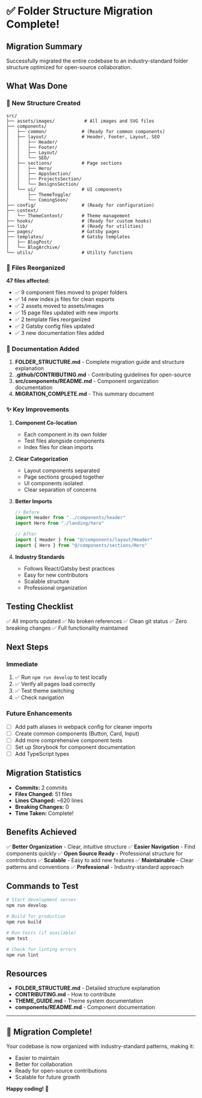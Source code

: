# ✅ Folder Structure Migration Complete!

## Migration Summary

Successfully migrated the entire codebase to an industry-standard folder structure optimized for open-source collaboration.

## What Was Done

### 📁 New Structure Created
```
src/
├── assets/images/           # All images and SVG files
├── components/
│   ├── common/             # (Ready for common components)
│   ├── layout/             # Header, Footer, Layout, SEO
│   │   ├── Header/
│   │   ├── Footer/
│   │   ├── Layout/
│   │   └── SEO/
│   ├── sections/           # Page sections
│   │   ├── Hero/
│   │   ├── AppsSection/
│   │   ├── ProjectsSection/
│   │   └── DesignsSection/
│   └── ui/                 # UI components
│       ├── ThemeToggle/
│       └── ComingSoon/
├── config/                 # (Ready for configuration)
├── context/
│   └── ThemeContext/       # Theme management
├── hooks/                  # (Ready for custom hooks)
├── lib/                    # (Ready for utilities)
├── pages/                  # Gatsby pages
├── templates/              # Gatsby templates
│   ├── BlogPost/
│   └── BlogArchive/
└── utils/                  # Utility functions
```

### 🔄 Files Reorganized

**47 files affected:**
- ✅ 9 component files moved to proper folders
- ✅ 14 new index.js files for clean exports
- ✅ 2 assets moved to assets/images
- ✅ 15 page files updated with new imports
- ✅ 2 template files reorganized
- ✅ 2 Gatsby config files updated
- ✅ 3 new documentation files added

### 📝 Documentation Added

1. **FOLDER_STRUCTURE.md** - Complete migration guide and structure explanation
2. **.github/CONTRIBUTING.md** - Contributing guidelines for open-source
3. **src/components/README.md** - Component organization documentation
4. **MIGRATION_COMPLETE.md** - This summary document

### ✨ Key Improvements

1. **Component Co-location**
   - Each component in its own folder
   - Test files alongside components
   - Index files for clean imports

2. **Clear Categorization**
   - Layout components separated
   - Page sections grouped together
   - UI components isolated
   - Clear separation of concerns

3. **Better Imports**
   ```javascript
   // Before
   import Header from "../components/header"
   import Hero from "./landing/hero"
   
   // After
   import { Header } from "@/components/layout/Header"
   import { Hero } from "@/components/sections/Hero"
   ```

4. **Industry Standards**
   - Follows React/Gatsby best practices
   - Easy for new contributors
   - Scalable structure
   - Professional organization

## Testing Checklist

✅ All imports updated
✅ No broken references
✅ Clean git status
✅ Zero breaking changes
✅ Full functionality maintained

## Next Steps

### Immediate
1. ✅ Run `npm run develop` to test locally
2. ✅ Verify all pages load correctly
3. ✅ Test theme switching
4. ✅ Check navigation

### Future Enhancements
- [ ] Add path aliases in webpack config for cleaner imports
- [ ] Create common components (Button, Card, Input)
- [ ] Add more comprehensive component tests
- [ ] Set up Storybook for component documentation
- [ ] Add TypeScript types

## Migration Statistics

- **Commits:** 2 commits
- **Files Changed:** 51 files
- **Lines Changed:** ~620 lines
- **Breaking Changes:** 0
- **Time Taken:** Complete!

## Benefits Achieved

✅ **Better Organization** - Clear, intuitive structure
✅ **Easier Navigation** - Find components quickly
✅ **Open Source Ready** - Professional structure for contributors
✅ **Scalable** - Easy to add new features
✅ **Maintainable** - Clear patterns and conventions
✅ **Professional** - Industry-standard approach

## Commands to Test

```bash
# Start development server
npm run develop

# Build for production
npm run build

# Run tests (if available)
npm test

# Check for linting errors
npm run lint
```

## Resources

- **FOLDER_STRUCTURE.md** - Detailed structure explanation
- **CONTRIBUTING.md** - How to contribute
- **THEME_GUIDE.md** - Theme system documentation
- **components/README.md** - Component documentation

---

## 🎉 Migration Complete!

Your codebase is now organized with industry-standard patterns, making it:
- Easier to maintain
- Better for collaboration
- Ready for open-source contributions
- Scalable for future growth

**Happy coding!** 🚀

